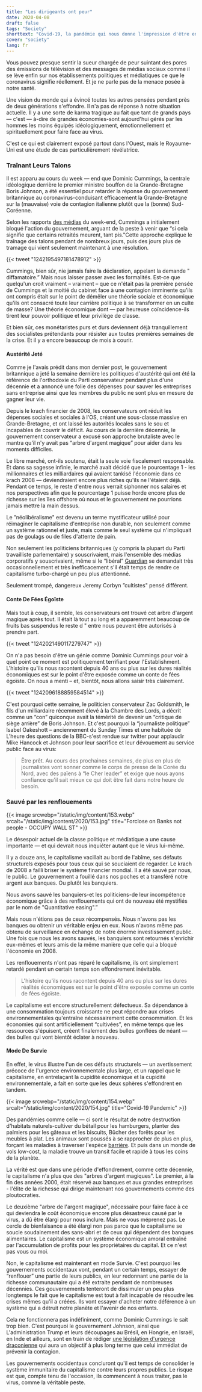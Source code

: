 ```yaml
---
title: "Les dirigeants ont peur"
date: 2020-04-08
draft: false
tags: "Society"
shorttext: "Covid-19, la pandémie qui nous donne l'impression d'être en prison et de perdre la vie. Mais qui est le plus peur? Nous, ou les élites?"
cover: "society"
lang: fr
---
```


Vous pouvez presque sentir la sueur chargée de peur suintant des pores des émissions de télévision et des messages de médias sociaux comme il se lève enfin sur nos établissements politiques et médiatiques ce que le coronavirus signifie réellement. Et je ne parle pas de la menace posée à notre santé.

Une vision du monde qui a évincé toutes les autres pensées pendant près de deux générations s'effondre. Il n'a pas de réponse à notre situation actuelle. Il y a une sorte de karma tragique au fait que tant de grands pays — c'est — à-dire de grandes économies-sont aujourd'hui gérés par les hommes les moins équipés idéologiquement, émotionnellement et spirituellement pour faire face au virus.

C'est ce qui est clairement exposé partout dans l'Ouest, mais le Royaume-Uni est une étude de cas particulièrement révélatrice.

### Traînant Leurs Talons

Il est apparu au cours du week — end que Dominic Cummings, la centrale idéologique derrière le premier ministre bouffon de la Grande-Bretagne Boris Johnson, a été essentiel pour retarder la réponse du gouvernement britannique au coronavirus-conduisant efficacement la Grande-Bretagne sur la (mauvaise) voie de contagion italienne plutôt que la (bonne) Sud-Coréenne.

Selon les rapports [des médias](https://www.theguardian.com/politics/2020/mar/22/no-10-denies-claim-dominic-cummings-argued-to-let-old-people-die "No 10 denies claim Dominic Cummings argued to 'let old people die'") du week-end, Cummings a initialement bloqué l'action du gouvernement, arguant de la peste à venir que “si cela signifie que certains retraités meurent, tant pis."Cette approche explique le traînage des talons pendant de nombreux jours, puis des jours plus de tramage qui vient seulement maintenant à une résolution.

{{< tweet "1242195497181478912" >}}

Cummings, bien sûr, nie jamais faire la déclaration, appelant la demande " diffamatoire.” Mais nous laisser passer avec les formalités. Est-ce que quelqu'un croit vraiment – vraiment – que ce n'était pas la première pensée de Cummings et la moitié du cabinet face à une contagion imminente qu'ils ont compris était sur le point de démêler une théorie sociale et économique qu'ils ont consacré toute leur carrière politique à se transformer en un culte de masse? Une théorie économique dont — par heureuse coïncidence-ils tirent leur pouvoir politique et leur privilège de classe.

Et bien sûr, ces monétaristes purs et durs deviennent déjà tranquillement des socialistes prétendants pour résister aux toutes premières semaines de la crise. Et il y a encore beaucoup de mois à courir.

#### Austérité Jeté

Comme je l'avais prédit dans mon dernier post, le gouvernement britannique a jeté la semaine dernière les politiques d'austérité qui ont été la référence de l'orthodoxie du Parti conservateur pendant plus d'une décennie et a annoncé une folie des dépenses pour sauver les entreprises sans entreprise ainsi que les membres du public ne sont plus en mesure de gagner leur vie.

Depuis le krach financier de 2008, les conservateurs ont réduit les dépenses sociales et sociales à l'OS, créant une sous-classe massive en Grande-Bretagne, et ont laissé les autorités locales sans le sou et incapables de couvrir le déficit. Au cours de la dernière décennie, le gouvernement conservateur a excusé son approche brutaliste avec le mantra qu'il n'y avait pas “arbre d'argent magique” pour aider dans les moments difficiles.

Le libre marché, ont-ils soutenu, était la seule voie fiscalement responsable. Et dans sa sagesse infinie, le marché avait décidé que le pourcentage 1 - les millionnaires et les milliardaires qui avaient tankisé l'économie dans ce krach 2008 — deviendraient encore plus riches qu'ils ne l'étaient déjà. Pendant ce temps, le reste d'entre nous verrait siphonner nos salaires et nos perspectives afin que le pourcentage 1 puisse horde encore plus de richesse sur les îles offshore où nous et le gouvernement ne pourrions jamais mettre la main dessus.

Le ”néolibéralisme" est devenu un terme mystificateur utilisé pour réimaginer le capitalisme d'entreprise non durable, non seulement comme un système rationnel et juste, mais comme le seul système qui n'impliquait pas de goulags ou de files d'attente de pain.

Non seulement les politiciens britanniques (y compris la plupart du Parti travailliste parlementaire) y souscrivaient, mais l'ensemble des médias corporatifs y souscrivaient, même si le “libéral” [Guardian](https://www.theguardian.com/world/2019/may/28/uk-and-territories-are-greatest-enabler-of-tax-avoidance-study-says "This article is more than 10 months old UK and territories are 'greatest enabler' of tax avoidance, study says")  se demandait très occasionnellement et très inefficacement s'il était temps de rendre ce capitalisme turbo-chargé un peu plus attentionné.

Seulement trompé, dangereux Jeremy Corbyn ”cultistes" pensé différent.

#### Conte De Fées Égoïste

Mais tout à coup, il semble, les conservateurs ont trouvé cet arbre d'argent magique après tout. Il était là tout au long et a apparemment beaucoup de fruits bas suspendus le reste d " entre nous peuvent être autorisés à prendre part.

{{< tweet "1242021490117279747" >}}

On n'a pas besoin d'être un génie comme Dominic Cummings pour voir à quel point ce moment est politiquement terrifiant pour l'Establishment. L'histoire qu'ils nous racontent depuis 40 ans ou plus sur les dures réalités économiques est sur le point d'être exposée comme un conte de fées égoïste. On nous a menti – et, bientôt, nous allons saisir très clairement.

{{< tweet "1242096188859584514" >}}

C'est pourquoi cette semaine, le politicien conservateur Zac Goldsmith, le fils d'un milliardaire récemment élevé à la Chambre des Lords, a décrit comme un “con” quiconque avait la témérité de devenir un “critique de siège arrière” de Boris Johnson. Et c'est pourquoi la “journaliste politique” Isabel Oakeshott – anciennement du Sunday Times et une habituée de L'heure des questions de la BBC-s'est rendue sur twitter pour applaudir Mike Hancock et Johnson pour leur sacrifice et leur dévouement au service public face au virus:

> Être prêt. Au cours des prochaines semaines, de plus en plus de journalistes vont sonner comme le corps de presse de la Corée du Nord, avec des païens à “le Cher leader” et exige que nous ayons confiance qu'il sait mieux ce qui doit être fait dans notre heure de besoin.

### Sauvé par les renflouements

{{< image srcwebp="/static/img/content/153.webp" srcalt="/static/img/content/2020/153.jpg" title="Forclose on Banks not people - OCCUPY WALL ST" >}}

Le désespoir actuel de la classe politique et médiatique a une cause importante — et qui devrait nous inquiéter autant que le virus lui-même.

Il y a douze ans, le capitalisme vacillait au bord de l'abîme, ses défauts structurels exposés pour tous ceux qui se souciaient de regarder. Le krach de 2008 a failli briser le système financier mondial. Il a été sauvé par nous, le public. Le gouvernement a fouillé dans nos poches et a transféré notre argent aux banques. Ou plutôt les banquiers.

Nous avons sauvé les banquiers-et les politiciens-de leur incompétence économique grâce à des renflouements qui ont de nouveau été mystifiés par le nom de "Quantitative easing".”

Mais nous n'étions pas de ceux récompensés. Nous n'avons pas les banques ou obtenir un véritable enjeu en eux. Nous n'avons même pas obtenu de surveillance en échange de notre énorme investissement public. Une fois que nous les avons sauvés, les banquiers sont retournés s'enrichir eux-mêmes et leurs amis de la même manière que celle qui a bloqué l'économie en 2008.

Les renflouements n'ont pas réparé le capitalisme, ils ont simplement retardé pendant un certain temps son effondrement inévitable.

> L'histoire qu'ils nous racontent depuis 40 ans ou plus sur les dures réalités économiques est sur le point d'être exposée comme un conte de fées égoïste.

Le capitalisme est encore structurellement défectueux. Sa dépendance à une consommation toujours croissante ne peut répondre aux crises environnementales qu'entraîne nécessairement cette consommation. Et les économies qui sont artificiellement “cultivées", en même temps que les ressources s'épuisent, créent finalement des bulles gonflées de néant — des bulles qui vont bientôt éclater à nouveau.

#### Mode De Survie

En effet, le virus illustre l'un de ces défauts structurels — un avertissement précoce de l'urgence environnementale plus large, et un rappel que le capitalisme, en entrelaçant la cupidité économique et la cupidité environnementale, a fait en sorte que les deux sphères s'effondrent en tandem.

{{< image srcwebp="/static/img/content/154.webp" srcalt="/static/img/content/2020/154.jpg" title="Covid-19 Pandemic" >}}

Des pandémies comme celle — ci sont le résultat de notre destruction d'habitats naturels-cultiver du bétail pour les hamburgers, planter des palmiers pour les gâteaux et les biscuits, Bûcher des forêts pour les meubles à plat. Les animaux sont poussés à se rapprocher de plus en plus, forçant les maladies à traverser l'espèce [barrière](https://www.theguardian.com/environment/2020/mar/18/tip-of-the-iceberg-is-our-destruction-of-nature-responsible-for-covid-19-aoe "'Tip of the iceberg': is our destruction of nature responsible for Covid-19?"). Et puis dans un monde de vols low-cost, la maladie trouve un transit facile et rapide à tous les coins de la planète.

La vérité est que dans une période d'effondrement, comme cette décennie, le capitalisme n'a plus que des "arbres d'argent magiques". Le premier, à la fin des années 2000, était réservé aux banques et aux grandes entreprises - l'élite de la richesse qui dirige maintenant nos gouvernements comme des ploutocraties.

Le deuxième "arbre de l'argent magique", nécessaire pour faire face à ce qui deviendra le coût économique encore plus désastreux causé par le virus, a dû être élargi pour nous inclure. Mais ne vous méprenez pas. Le cercle de bienfaisance a été élargi non pas parce que le capitalisme se soucie soudainement des sans-abri et de ceux qui dépendent des banques alimentaires. Le capitalisme est un système économique amoral entraîné par l'accumulation de profits pour les propriétaires du capital. Et ce n'est pas vous ou moi.

Non, le capitalisme est maintenant en mode Survie. C'est pourquoi les gouvernements occidentaux vont, pendant un certain temps, essayer de “renflouer” une partie de leurs publics, en leur redonnant une partie de la richesse communautaire qui a été extraite pendant de nombreuses décennies. Ces gouvernements tenteront de dissimuler un peu plus longtemps le fait que le capitalisme est tout à fait incapable de résoudre les crises mêmes qu'il a créées. Ils vont essayer d'acheter notre déférence à un système qui a détruit notre planète et l'avenir de nos enfants.

Cela ne fonctionnera pas indéfiniment, comme Dominic Cummings le sait trop bien. C'est pourquoi le gouvernement Johnson, ainsi que L'administration Trump et leurs découpages au Brésil, en Hongrie, en Israël, en Inde et ailleurs, sont en train de rédiger [une législation d'urgence draconienne](https://www.independent.co.uk/news/uk/politics/coronavirus-boris-johnson-emergency-laws-powers-vote-a9416251.html "Boris Johnson faces Commons revolt over emergency coronavirus laws") qui aura un objectif à plus long terme que celui immédiat de prévenir la contagion.

Les gouvernements occidentaux concluront qu'il est temps de consolider le système immunitaire du capitalisme contre leurs propres publics. Le risque est que, compte tenu de l'occasion, ils commencent à nous traiter, pas le virus, comme la véritable peste.

